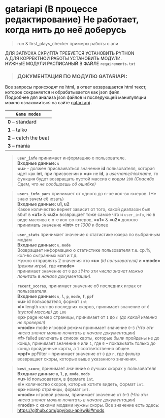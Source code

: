 <h1 class="code-line" data-line-start=0 data-line-end=1 ><a id="gatariapi____0"></a>gatariapi (В процессе редактирование) Не работает, когда нить до неё доберусь</h1>
<blockquote>
<p class="has-line-data" data-line-start="1" data-line-end="2">run &amp; first_plays_checker примеры работы с апи</p>
</blockquote>
<p class="has-line-data" data-line-start="3" data-line-end="6">ДЛЯ ЗАПУСКА СКРИПТА ТРЕБУЕТСЯ УСТАНОВИТЬ PYTHON<br>
А ДЛЯ КОРРЕКТНОЙ РАБОТЫ УСТАНОВИТЬ МОДУЛИ.<br>
НУЖНЫЕ МОДУЛИ РАСПИСАНЫЙ В ФАЙЛЕ <code>requirements.txt</code></p>
<blockquote>
<h3 class="code-line" data-line-start=8 data-line-end=9 ><a id="___GATARIAPI_8"></a><strong>ДОКУМЕНТАЦИЯ ПО МОДУЛЮ GATARIAPI:</strong></h3>
</blockquote>
<p class="has-line-data" data-line-start="9" data-line-end="11">Все запросы происходят по html, в ответ возвращается html текст, которое сохраняется и обрабатывается как json файл.<br>
Подробнее для анализа json файлов и последующей манипуляции можно ознакомиться на сайте <a href="https://osu.gatari.pw/docs/api">gatari api</a> .</p>
<table class="table table-striped table-bordered">
<thead>
<tr>
<th><strong><code>Game modes</code></strong></th>
</tr>
</thead>
<tbody>
<tr>
<td><strong>0</strong> – standard</td>
</tr>
<tr>
<td><strong>1</strong> – taiko</td>
</tr>
<tr>
<td><strong>2</strong> – catch the beat</td>
</tr>
<tr>
<td><strong>3</strong> – mania</td>
</tr>
</tbody>
</table>
<blockquote>
<p class="has-line-data" data-line-start="20" data-line-end="23"><strong><code>user_info</code></strong> принимает информацию о пользователе.<br>
<strong>Входные данные: <code>u</code></strong><br>
<strong>«u»</strong> - должен присваиваться значение <strong>id</strong> пользователя, которая идет как <strong>int</strong>, при присвоении к <strong>«u»</strong> не <strong>id</strong>, а <em>username/nickname</em>, то функция будет возвращать пустой массив с кодом <code>200</code> <em>(Спасибо Сдем, что не сообщаешь об ошибке)</em></p>
</blockquote>
<blockquote>
<p class="has-line-data" data-line-start="24" data-line-end="27"><strong><code>users_info_pars</code></strong> принимает от одного до n-ое кол-во юзеров. (Не знаю зачем её юзать)<br>
<strong>Входные данные: u1, u2</strong><br>
Какое количество вернет зависит от того, какой диапазон был вбит в <strong>«u1»</strong> &amp; <strong>«u2»</strong> возвращает тоже самое что и <code>user_info</code>, но в виде массива с n-е кол-во юзеров, <strong>«u1»</strong> &amp; <strong>«u2»</strong> должно принимать значение <strong>«int»</strong> от <em>1000</em> и более</p>
</blockquote>
<blockquote>
<p class="has-line-data" data-line-start="28" data-line-end="33"><strong><code>user_stats</code></strong> принимает значение о статистике юзера по выбранным модам<br>
<strong>Входные данные: <code>u</code></strong>, <strong><code>mode</code></strong><br>
Возвращает информацию о статистике пользователя т.е. ср.%, кол-во сыгранных мап и т.д.<br>
Нужно отправлять 2 значения это <strong>«u»</strong> <em>(id пользователя)</em> и <strong>«mode»</strong> <em>(режим игры)</em>, где <strong>«mode»</strong><br>
принимает значение от <code>0</code> до <code>3</code><em>(Что эти числа значат можно почитать в начале документации)</em>.</p>
</blockquote>
<blockquote>
<p class="has-line-data" data-line-start="34" data-line-end="42"><strong><code>recent_scores</code></strong>, принимает значение об последних играх от пользователя.<br>
<strong>Входные данные: <code>u</code></strong>, <strong><code>l</code></strong>, <strong><code>p</code></strong>, <strong><code>mode</code></strong>, <strong><code>f</code></strong>, <strong><code>ppf</code></strong><br>
<strong>«u»</strong> id пользователя, формат <code>int</code><br>
<strong>«l»</strong> length кол-во последних скоров, принимает значение от <code>0</code> <em>(пустой массив)</em> до <code>100</code><br>
<strong>«p»</strong> page номер страницы, принимает от <code>1</code> до <code>n</code> <em>(до какой именно не проверял)</em><br>
<strong>«mode»</strong> mode игровой режим принимает значение <code>0</code>–<code>3</code> <em>(Что эти числа значат можно почитать в начале документации)</em><br>
<strong>«f»</strong> failed включать в список карты, которые были пройдены не до конца, принимает значение <code>0</code> или <code>1</code>, где <code>0</code> – показывать только до конца пройденные карты, а <code>1</code> соответственно общее.<br>
<strong>«ppf»</strong> ppFilter – принимает значение от <code>0</code> до <code>n</code>, где фильтр возвращает скоры, которые выше указанного значения.</p>
</blockquote>
<blockquote>
<p class="has-line-data" data-line-start="43" data-line-end="50"><strong><code>best_score</code></strong>, принимает значение о лучших скорах у пользователя<br>
<strong>Входные данные <code>u</code></strong>, <strong><code>l</code></strong>, <strong><code>p</code></strong>, <strong><code>mode</code></strong>, <strong><code>mods</code></strong><br>
<strong>«u»</strong> id пользователя, в формате <code>int</code>.<br>
<strong>«l»</strong> количество скоров, которые хотите видеть, формат <code>int</code>.<br>
<strong>«p»</strong> номер страницы, формат <code>int</code>.<br>
<strong>«mode»</strong> игровой режим, принимает значение от <code>0</code>–<code>3</code> <em>(Что эти числа значат можно почитать в начале документации)</em><br>
<strong>«mods»</strong> с какими модами нужны скоры. Все значение есть здесь: <a href="https://github.com/ppy/osu-api/wiki#mods">https://github.com/ppy/osu-api/wiki#mods</a></p>
</blockquote>

</body></html>
